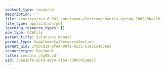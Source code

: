 ```yaml
---
content_type: resource
description: ''
file: /courses/res-6-001-continuum-electromechanics-spring-2009/3bae16f6e5fde084cfb4c386c4c2ee35_cemsoln_chp05.pdf
file_type: application/pdf
learning_resource_types: []
ocw_type: OCWFile
parent_title: Solutions Manual
parent_type: SupplementalResourceSection
parent_uid: 1f60cd19-0fe4-00fe-b211-614315453a93
resourcetype: Document
title: cemsoln_chp05.pdf
uid: 3bae16f6-e5fd-e084-cfb4-c386c4c2ee35
---
```

